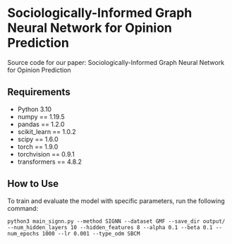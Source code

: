 # Sociologically-Informed Graph Neural Network for Opinion Prediction
Source code for our paper: Sociologically-Informed Graph Neural Network for Opinion Prediction

## Requirements
- Python 3.10
- numpy == 1.19.5
- pandas == 1.2.0
- scikit_learn == 1.0.2
- scipy == 1.6.0
- torch == 1.9.0
- torchvision == 0.9.1
- transformers == 4.8.2

## How to Use
To train and evaluate the model with specific parameters, run the following command:
```
python3 main_signn.py --method SIGNN --dataset GMF --save_dir output/ --num_hidden_layers 10 --hidden_features 8 --alpha 0.1 --beta 0.1 --num_epochs 1000 --lr 0.001 --type_odm SBCM
```
